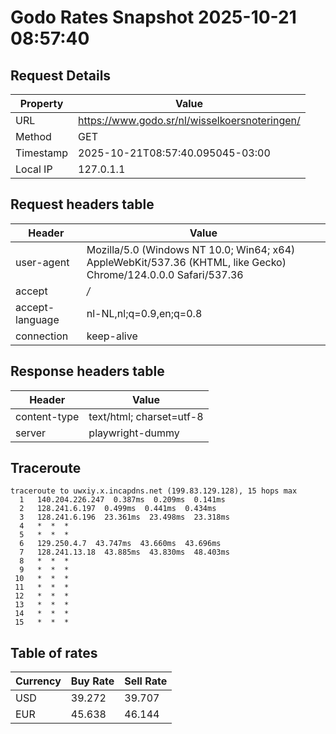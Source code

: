 # Godo Rates Snapshot 2025-10-21 08:57:40
## Request Details

| Property | Value |
|----------|-------|
| URL | https://www.godo.sr/nl/wisselkoersnoteringen/ |
| Method | GET |
| Timestamp | 2025-10-21T08:57:40.095045-03:00 |
| Local IP | 127.0.1.1 |
    
## Request headers table

| Header | Value |
|--------|-------|
| user-agent | Mozilla/5.0 (Windows NT 10.0; Win64; x64) AppleWebKit/537.36 (KHTML, like Gecko) Chrome/124.0.0.0 Safari/537.36 |
| accept | */* |
| accept-language | nl-NL,nl;q=0.9,en;q=0.8 |
| connection | keep-alive |

    
## Response headers table
| Header | Value |
|--------|-------|
| content-type | text/html; charset=utf-8 |
| server | playwright-dummy |

## Traceroute 

```
traceroute to uwxiy.x.incapdns.net (199.83.129.128), 15 hops max
  1   140.204.226.247  0.387ms  0.209ms  0.141ms 
  2   128.241.6.197  0.499ms  0.441ms  0.434ms 
  3   128.241.6.196  23.361ms  23.498ms  23.318ms 
  4   *  *  * 
  5   *  *  * 
  6   129.250.4.7  43.747ms  43.660ms  43.696ms 
  7   128.241.13.18  43.885ms  43.830ms  48.403ms 
  8   *  *  * 
  9   *  *  * 
 10   *  *  * 
 11   *  *  * 
 12   *  *  * 
 13   *  *  * 
 14   *  *  * 
 15   *  *  * 

```


## Table of rates

| Currency | Buy Rate | Sell Rate |
|----------|----------|-----------|
| USD | 39.272 | 39.707 |
| EUR | 45.638 | 46.144 |
